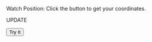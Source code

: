<html>
<body>

<p>Watch Position: Click the button to get your coordinates.

UPDATE</p>

<button onclick="getLocation()">Try It</button>

<p id="demo"></p>

<script>
var x = document.getElementById("demo");
function getLocation() {
    if (navigator.geolocation) {
        navigator.geolocation.watchPosition(showPosition);
    } else {
        x.innerHTML = "Geolocation is not supported by this browser.";
    }
}
function showPosition(position) {
    x.innerHTML = "Latitude: " + position.coords.latitude + 
    "<br>Longitude: " + position.coords.longitude; 
}
</script>
</body>
</html>

